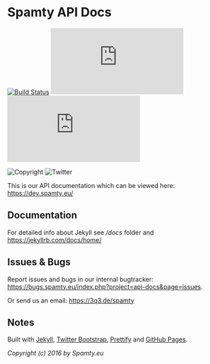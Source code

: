 # Spamty API Docs

[![Build Status](https://travis-ci.org/Spamty/api-docs.svg?branch=gh-pages)](https://travis-ci.org/Spamty/api-docs)
[![Open Issues](http://bugs.spamty.eu/index.php?page=api&project=api-docs&XMODE=badge&api_username=api-docs-GitHub-README&shields_label=open_issues)](https://bugs.spamty.eu/index.php?project=api-docs&page=issues)
[![Closed Issues](http://bugs.spamty.eu/index.php?page=api&project=api-docs&XMODE=badge&api_username=api-docs-GitHub-README&open=closed&shields_label=closed_issues&shields_color=green)](https://bugs.spamty.eu/index.php?project=api-docs&page=issues&open=closed)

![Copyright](https://img.shields.io/badge/copyright-2016_Spamty.eu-blue.png)
![Twitter](https://img.shields.io/twitter/follow/Spamty.svg?style=social&label=Follow&maxAge=2592000)


This is our API documentation which can be viewed here: <https://dev.spamty.eu/>

## Documentation

For detailed info about Jekyll see */docs* folder and <https://jekyllrb.com/docs/home/>

## Issues & Bugs

Report issues and bugs in our internal bugtracker: <https://bugs.spamty.eu/index.php?project=api-docs&page=issues>. 

Or send us an email: <https://3q3.de/spamty>

## Notes

Built with [Jekyll](https://jekyllrb.com/), [Twitter Bootstrap](https://getbootstrap.com/), [Prettify](https://github.com/google/code-prettify/) and [GitHub Pages](https://pages.github.com).

*Copyright (c) 2016 by Spamty.eu*
